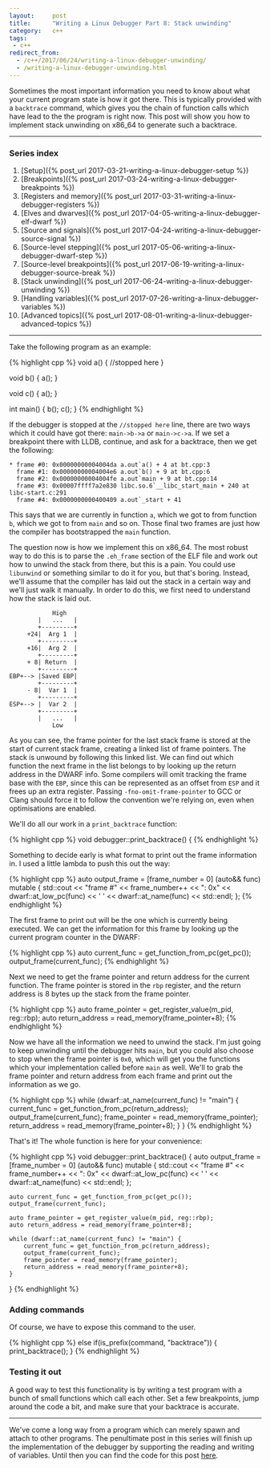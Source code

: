 ```yaml
---
layout:     post
title:      "Writing a Linux Debugger Part 8: Stack unwinding"
category:   c++
tags:
 - c++
redirect_from:
  - /c++/2017/06/24/writing-a-linux-debugger-unwinding/
  - /writing-a-linux-debugger-unwinding.html
---
```


Sometimes the most important information you need to know about what your current program state is how it got there. This is typically provided with a `backtrace` command, which gives you the chain of function calls which have lead to the the program is right now. This post will show you how to implement stack unwinding on x86_64 to generate such a backtrace.

-------------------------------

### Series index

1. [Setup]({% post_url 2017-03-21-writing-a-linux-debugger-setup %})
2. [Breakpoints]({% post_url 2017-03-24-writing-a-linux-debugger-breakpoints %})
3. [Registers and memory]({% post_url 2017-03-31-writing-a-linux-debugger-registers %})
4. [Elves and dwarves]({% post_url 2017-04-05-writing-a-linux-debugger-elf-dwarf %})
5. [Source and signals]({% post_url 2017-04-24-writing-a-linux-debugger-source-signal %})
6. [Source-level stepping]({% post_url 2017-05-06-writing-a-linux-debugger-dwarf-step %})
7. [Source-level breakpoints]({% post_url 2017-06-19-writing-a-linux-debugger-source-break %})
8. [Stack unwinding]({% post_url 2017-06-24-writing-a-linux-debugger-unwinding %})
9. [Handling variables]({% post_url 2017-07-26-writing-a-linux-debugger-variables %})
10. [Advanced topics]({% post_url 2017-08-01-writing-a-linux-debugger-advanced-topics %})

-------------------------------

Take the following program as an example:

{% highlight cpp %}
void a() {
    //stopped here
}

void b() {
     a();
}

void c() {
     a();
}

int main() {
    b();
    c();
}
{% endhighlight %}

If the debugger is stopped at the `//stopped here` line, there are two ways which it could have got there: `main->b->a` or `main->c->a`. If we set a breakpoint there with LLDB, continue, and ask for a backtrace, then we get the following:

```
* frame #0: 0x00000000004004da a.out`a() + 4 at bt.cpp:3
  frame #1: 0x00000000004004e6 a.out`b() + 9 at bt.cpp:6
  frame #2: 0x00000000004004fe a.out`main + 9 at bt.cpp:14
  frame #3: 0x00007ffff7a2e830 libc.so.6`__libc_start_main + 240 at libc-start.c:291
  frame #4: 0x0000000000400409 a.out`_start + 41

```

This says that we are currently in function `a`, which we got to from function `b`, which we got to from `main` and so on. Those final two frames are just how the compiler has bootstrapped the `main` function.

The question now is how we implement this on x86_64. The most robust way to do this is to parse the `.eh_frame` section of the ELF file and work out how to unwind the stack from there, but this is a pain. You could use `libunwind` or something similar to do it for you, but that's boring. Instead, we'll assume that the compiler has laid out the stack in a certain way and we'll just walk it manually. In order to do this, we first need to understand how the stack is laid out.

```
            High
        |   ...   |
        +---------+
     +24|  Arg 1  |
        +---------+
     +16|  Arg 2  |
        +---------+
     + 8| Return  |
        +---------+
EBP+--> |Saved EBP|
        +---------+
     - 8|  Var 1  |
        +---------+
ESP+--> |  Var 2  |
        +---------+
        |   ...   |
            Low
```

As you can see, the frame pointer for the last stack frame is stored at the start of current stack frame, creating a linked list of frame pointers. The stack is unwound by following this linked list. We can find out which function the next frame in the list belongs to by looking up the return address in the DWARF info. Some compilers will omit tracking the frame base with the `EBP`, since this can be represented as an offset from `ESP` and it frees up an extra register. Passing `-fno-omit-frame-pointer` to GCC or Clang should force it to follow the convention we're relying on, even when optimisations are enabled.

We'll do all our work in a `print_backtrace` function:

{% highlight cpp %}
void debugger::print_backtrace() {
{% endhighlight %}

Something to decide early is what format to print out the frame information in. I used a little lambda to push this out the way:

{% highlight cpp %}
    auto output_frame = [frame_number = 0] (auto&& func) mutable {
        std::cout << "frame #" << frame_number++ << ": 0x" << dwarf::at_low_pc(func)
                  << ' ' << dwarf::at_name(func) << std::endl;
    };
{% endhighlight %}

The first frame to print out will be the one which is currently being executed. We can get the information for this frame by looking up the current program counter in the DWARF:

{% highlight cpp %}
    auto current_func = get_function_from_pc(get_pc());
    output_frame(current_func);
{% endhighlight %}

Next we need to get the frame pointer and return address for the current function. The frame pointer is stored in the `rbp` register, and the return address is 8 bytes up the stack from the frame pointer.

{% highlight cpp %}
    auto frame_pointer = get_register_value(m_pid, reg::rbp);
    auto return_address = read_memory(frame_pointer+8);
{% endhighlight %}

Now we have all the information we need to unwind the stack. I'm just going to keep unwinding until the debugger hits `main`, but you could also choose to stop when the frame pointer is `0x0`, which will get you the functions which your implementation called before `main` as well. We'll to grab the frame pointer and return address from each frame and print out the information as we go.

{% highlight cpp %}
    while (dwarf::at_name(current_func) != "main") {
        current_func = get_function_from_pc(return_address);
        output_frame(current_func);
        frame_pointer = read_memory(frame_pointer);
        return_address = read_memory(frame_pointer+8);
    }
}
{% endhighlight %}

That's it! The whole function is here for your convenience:

{% highlight cpp %}
void debugger::print_backtrace() {
    auto output_frame = [frame_number = 0] (auto&& func) mutable {
        std::cout << "frame #" << frame_number++ << ": 0x" << dwarf::at_low_pc(func)
                  << ' ' << dwarf::at_name(func) << std::endl;
    };

    auto current_func = get_function_from_pc(get_pc());
    output_frame(current_func);

    auto frame_pointer = get_register_value(m_pid, reg::rbp);
    auto return_address = read_memory(frame_pointer+8);

    while (dwarf::at_name(current_func) != "main") {
        current_func = get_function_from_pc(return_address);
        output_frame(current_func);
        frame_pointer = read_memory(frame_pointer);
        return_address = read_memory(frame_pointer+8);
    }
}
{% endhighlight %}

### Adding commands

Of course, we have to expose this command to the user.

{% highlight cpp %}
    else if(is_prefix(command, "backtrace")) {
        print_backtrace();
    }
{% endhighlight %}

### Testing it out

A good way to test this functionality is by writing a test program with a bunch of small functions which call each other. Set a few breakpoints, jump around the code a bit, and make sure that your backtrace is accurate.

-------------------

We've come a long way from a program which can merely spawn and attach to other programs. The penultimate post in this series will finish up the implementation of the debugger by supporting the reading and writing of variables. Until then you can find the code for this post [here](https://github.com/TartanLlama/minidbg/tree/tut_unwind).
